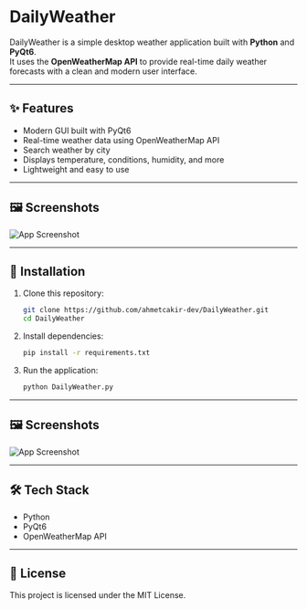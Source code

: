 # DailyWeather

DailyWeather is a simple desktop weather application built with **Python** and **PyQt6**.  
It uses the **OpenWeatherMap API** to provide real-time daily weather forecasts with a clean and modern user interface.

---

## ✨ Features
- Modern GUI built with PyQt6  
- Real-time weather data using OpenWeatherMap API  
- Search weather by city  
- Displays temperature, conditions, humidity, and more  
- Lightweight and easy to use  

---
## 🖼️ Screenshots
![App Screenshot](İmages/screenshot.png)

---

## 🚀 Installation

1. Clone this repository:
   ```bash
   git clone https://github.com/ahmetcakir-dev/DailyWeather.git
   cd DailyWeather
   ```

2. Install dependencies:
   ```bash
   pip install -r requirements.txt
   ```

3. Run the application:
   ```bash
   python DailyWeather.py
   ```

---

## 🖼️ Screenshots
![App Screenshot](images/screenshot.png)

---

## 🛠️ Tech Stack
- Python  
- PyQt6  
- OpenWeatherMap API  

---

## 📜 License
This project is licensed under the MIT License.


